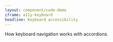```yaml
---
layout: component/code-demo
iframe: a11y-keyboard
headline: Keyboard accessibility
---
```



How keyboard navigation works with accordions.
